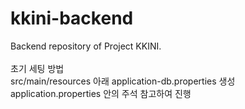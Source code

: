 # kkini-backend
Backend repository of Project KKINI.
</br>
</br>
초기 세팅 방법
</br>
src/main/resources 아래 application-db.properties 생성
</br>
application.properties 안의 주석 참고하여 진행


